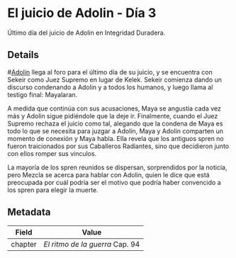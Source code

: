 # El juicio de Adolin - Día 3
Último día del juicio de Adolin en Integridad Duradera.

## Details
#[Adolin](characters/adolin) llega al foro para el último día de su juicio, y se encuentra con Sekeir como Juez Supremo en lugar de Kelek. Sekeir comienza dando un discurso condenando a Adolin y a todos los humanos, y luego llama al testigo final: Mayalaran.

A medida que continúa con sus acusaciones, Maya se angustia cada vez más y Adolin sigue pidiéndole que la deje ir. Finalmente, cuando el Juez Supremo rechaza el juicio como tal, alegando que la condena de Maya es todo lo que se necesita para juzgar a Adolin, Maya y Adolin comparten un momento de conexión y Maya habla. Ella revela que los antiguos spren no fueron traicionados por sus Caballeros Radiantes, sino que decidieron junto con ellos romper sus vinculos.

La mayoría de los spren reunidos se dispersan, sorprendidos por la noticia, pero Mezcla se acerca para hablar con Adolin, quien le dice que está preocupada por cuál podría ser el motivo que podría haber convencido a los spren para elegir la muerte. 

## Metadata
| Field | Value |
| ----- | ----- |
| chapter | *El ritmo de la guerra* Cap. 94|
